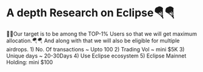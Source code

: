 <h1>A depth Research on Eclipse🪂🪂</h1>
💎💎Our target is to be among the TOP-1% Users so that we will get maximum allocation.🪂🪂
And along with that we will also be eligible for multiple airdrops.
1) No. Of transactions ~ Upto 100
2) Trading Vol ~ mini $5K 
3) Unique days ~ 20-30Days
4) Use Eclipse ecosystem
5) Eclipse Mainnet Holding: mini $100
